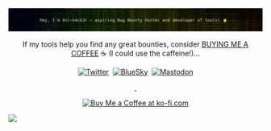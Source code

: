 <center><img src="https://github.com/xnl-h4ck3r/xnl-h4ck3r/blob/main/banner.png"></center>

<div align="center">

If my tools help you find any great bounties, consider [BUYING ME A COFFEE](https://ko-fi.com/xnlh4ck3r) ☕ (I could use the caffeine!)...

[![Twitter](https://img.shields.io/badge/-@xnl__h4ck3r-%232B90D9?style=for-the-badge&logo=x&logoColor=white&label=twitter)](https://twitter.com/xnl_h4ck3r)&nbsp;
[![BlueSky](https://img.shields.io/badge/-@xnl--h4ck3r-%232B90D9?style=for-the-badge&logo=bluesky&logoColor=white&label=bluesky)](https://bsky.app/profile/xnl-h4ck3r.bsky.social)&nbsp;
[![Mastodon](https://img.shields.io/badge/-@xnl__h4ck3r-%232B90D9?style=for-the-badge&logo=mastodon&logoColor=white&label=infosec.exchange)](https://infosec.exchange/@Xnl_h4ck3r)

<link rel="me" href="https://infosec.exchange/@Xnl_h4ck3r">
<a rel="me" href="https://infosec.exchange/@Xnl_h4ck3r">&nbsp;</a>

<a href='https://ko-fi.com/B0B3CZKR5' target='_blank'><img height='36' style='border:0px;height:36px;' src='https://storage.ko-fi.com/cdn/kofi2.png?v=3' border='0' alt='Buy Me a Coffee at ko-fi.com' /></a>
</div>

<centre>![](https://github-profile-trophy.vercel.app/?username=xnl-h4ck3r&theme=tokyonight&no-frame=false&no-bg=false&margin-w=4)</center>
